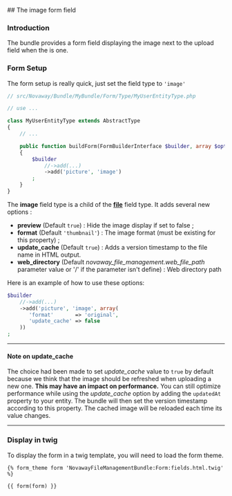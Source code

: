 ## The image form field

### Introduction

The bundle provides a form field displaying the image next to the upload field when the is one.

### Form Setup

The form setup is really quick, just set the field type to ```'image'```

``` php
// src/Novaway/Bundle/MyBundle/Form/Type/MyUserEntityType.php

// use ...

class MyUserEntityType extends AbstractType
{
    // ...

    public function buildForm(FormBuilderInterface $builder, array $options)
    {
        $builder
            //->add(...)
            ->add('picture', 'image')
        ;
    }
}
```

The **image** field type is a child of the **[file](http://symfony.com/doc/current/reference/forms/types/file.html)** field type.
It adds several new options :
 + **preview** (Default ```true```) : Hide the image display if set to false ;
 + **format** (Default ```'thumbnail'```) : The image format (must be existing for this property) ;
 + **update_cache** (Default ```true```) : Adds a version timestamp to the file name in HTML output.
 + **web_directory** (Default _novaway_file_management.web_file_path_ parameter value or '/' if the parameter isn't define) : Web directory path
 
 Here is an example of how to use these options:
 ``` php
 $builder
     //->add(...)
     ->add('picture', 'image', array(
        'format'       => 'original',
        'update_cache' => false
     ))
 ;
 ```

---

#### Note on update_cache ####
The choice had been made to set *update_cache* value to ```true``` by default because we think that the image should be refreshed when uploading a new one.
**This may have an impact on performance.**
You can still optimize performance while using the *update_cache* option by adding the ```updatedAt``` property to your entity.
The bundle will then set the version timestamp according to this property. The cached image will be reloaded each time its value changes.

---

### Display in twig ###

To display the form in a twig template, you will need to load the form theme.

```
{% form_theme form 'NovawayFileManagementBundle:Form:fields.html.twig' %}

{{ form(form) }}
```


